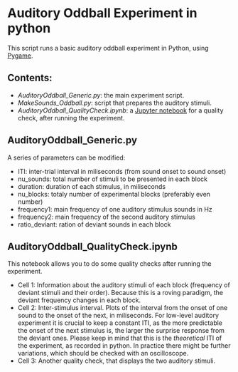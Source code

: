 # Auditory Oddball Experiment in python

This script runs a basic auditory oddball experiment in Python, using [Pygame](https://www.pygame.org/news).

## Contents:

* *AuditoryOddball_Generic.py*: the main experiment script.
* *MakeSounds_Oddball.py*: script that prepares the auditory stimuli.
* *AuditoryOddball_QualityCheck.ipynb*: a [Jupyter notebook](http://jupyter-notebook-beginner-guide.readthedocs.io/en/latest/what_is_jupyter.html) for a quality check, after running the experiment.

## AuditoryOddball_Generic.py

A series of parameters can be modified:
* ITI: inter-trial interval in miliseconds (from sound onset to sound onset)
* nu_sounds: total number of stimuli to be presented in each block
* duration: duration of each stimulus, in miliseconds
* nu_blocks: totaly number of experimental blocks (preferably even number)
* frequency1: main frequency of one auditory stimulus sounds in Hz
* frequency2: main frequency of the second auditory stimulus
* ratio_deviant: ration of deviant sounds in each block

## AuditoryOddball_QualityCheck.ipynb

This notebook allows you to do some quality checks after running the experiment. 
* Cell 1: Information about the auditory stimuli of each block (frequency of deviant stimuli and their order). Because this is a roving paradigm, the deviant frequency changes in each block.
* Cell 2: Inter-stimulus interval. Plots of the interval from the onset of one sound to the onset of the next, in miliseconds.
For low-level auditory experiment it is crucial to keep a constant ITI, as the more predictable the onset of the next stimulus is, the larger the surprise response from the deviant ones. Please keep in mind that this is the *theoretical* ITI of the experiment, as recorded in python. In practice there might be further variations, which should be checked with an oscilloscope.
* Cell 3: Another quality check, that displays the two auditory stimuli.
